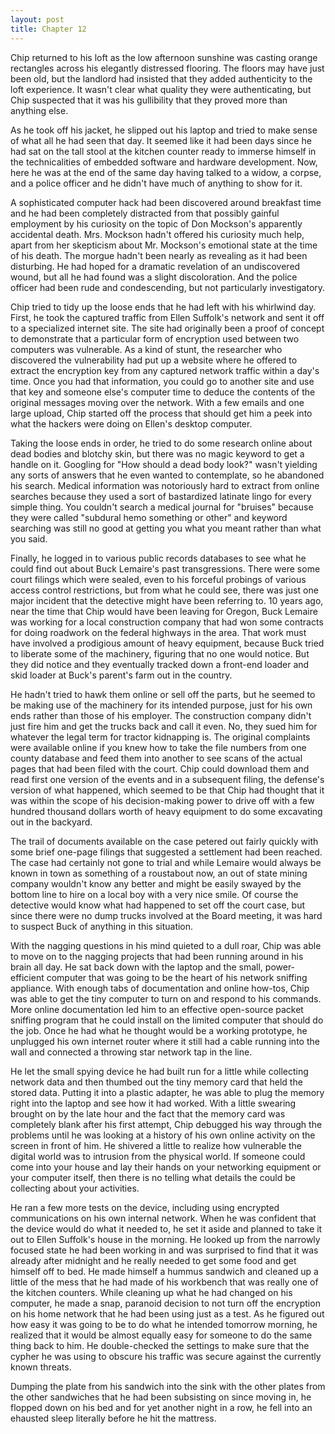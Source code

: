 ```yaml
---
layout: post
title: Chapter 12
---
```


Chip returned to his loft as the low afternoon sunshine was casting orange
rectangles across his elegantly distressed flooring.  The floors may have just
been old, but the landlord had insisted that they added authenticity to the
loft experience.  It wasn't clear what quality they were authenticating, but
Chip suspected that it was his gullibility that they proved more than anything
else.

As he took off his jacket, he slipped out his laptop and tried to make sense
of what all he had seen that day.  It seemed like it had been days since he
had sat on the tall stool at the kitchen counter ready to immerse himself in
the technicalities of embedded software and hardware development.  Now, here
he was at the end of the same day having talked to a widow, a corpse, and a
police officer and he didn't have much of anything to show for it.

A sophisticated computer hack had been discovered around breakfast time and
he had been completely distracted from that possibly gainful employment by his
curiosity on the topic of Don Mockson's apparently accidental death.  Mrs.
Mockson hadn't offered his curiosity much help, apart from her skepticism
about Mr. Mockson's emotional state at the time of his death.  The morgue
hadn't been nearly as revealing as it had been disturbing.  He had hoped for a
dramatic revelation of an undiscovered wound, but all he had found was a
slight discoloration.  And the police officer had been rude and condescending,
but not particularly investigatory.

Chip tried to tidy up the loose ends that he had left with his whirlwind day.
First, he took the captured traffic from Ellen Suffolk's network and sent it
off to a specialized internet site.  The site had originally been a proof of
concept to demonstrate that a particular form of encryption used between two
computers was vulnerable.  As a kind of stunt, the researcher who discovered
the vulnerability had put up a website where he offered to extract the
encryption key from any captured network traffic within a day's time.  Once
you had that information, you could go to another site and use that key and
someone else's computer time to deduce the contents of the original messages
moving over the network.  With a few emails and one large upload, Chip started
off the process that should get him a peek into what the hackers were doing on
Ellen's desktop computer.

Taking the loose ends in order, he tried to do some research online about dead
bodies and blotchy skin, but there was no magic keyword to get a handle on it.
Googling for "How should a dead body look?" wasn't yielding any sorts of
answers that he even wanted to contemplate, so he abandoned his search.
Medical information was notoriously hard to extract from online searches
because they used a sort of bastardized latinate lingo for every simple thing.
You couldn't search a medical journal for "bruises" because they were called
"subdural hemo something or other" and keyword searching was still no good at
getting you what you meant rather than what you said.

Finally, he logged in to various public records databases to see what he could
find out about Buck Lemaire's past transgressions.  There were some court
filings which were sealed, even to his forceful probings of various access
control restrictions, but from what he could see, there was just one major
incident that the detective might have been referring to.  10 years ago, near
the time that Chip would have been leaving for Oregon, Buck Lemaire was
working for a local construction company that had won some contracts for doing
roadwork on the federal highways in the area.  That work must have involved a
prodigious amount of heavy equipment, because Buck tried to liberate some of
the machinery, figuring that no one would notice.  But they did notice and
they eventually tracked down a front-end loader and skid loader at Buck's
parent's farm out in the country.

He hadn't tried to hawk them online or sell off the parts, but he seemed to be
making use of the machinery for its intended purpose, just for his own ends
rather than those of his employer.  The construction company didn't just fire
him and get the trucks back and call it even.  No, they sued him for whatever
the legal term for tractor kidnapping is.  The original complaints were
available online if you knew how to take the file numbers from one county
database and feed them into another to see scans of the actual pages that had
been filed with the court.  Chip could download them and read first one
version of the events and in a subsequent filing, the defense's version of
what happened, which seemed to be that Chip had thought that it was within the
scope of his decision-making power to drive off with a few hundred thousand
dollars worth of heavy equipment to do some excavating out in the backyard.

The trail of documents available on the case petered out fairly quickly with
some brief one-page filings that suggested a settlement had been reached.  The
case had certainly not gone to trial and while Lemaire would always be known
in town as something of a roustabout now, an out of state mining company
wouldn't know any better and might be easily swayed by the bottom line to hire
on a local boy with a very nice smile.  Of course the detective would know
what had happened to set off the court case, but since there were no dump
trucks involved at the Board meeting, it was hard to suspect Buck of anything
in this situation.

With the nagging questions in his mind quieted to a dull roar, Chip was able
to move on to the nagging projects that had been running around in his brain
all day.  He sat back down with the laptop and the small, power-efficient
computer that was going to be the heart of his network sniffing appliance.
With enough tabs of documentation and online how-tos, Chip was able to get the
tiny computer to turn on and respond to his commands.  More online
documentation led him to an effective open-source packet sniffing program that
he could install on the limited computer that should do the job.  Once he had
what he thought would be a working prototype, he unplugged his own internet
router where it still had a cable running into the wall and connected a
throwing star network tap in the line.

He let the small spying device he had built run for a little while collecting
network data and then thumbed out the tiny memory card that held the stored
data.  Putting it into a plastic adapter, he was able to plug the memory right
into the laptop and see how it had worked.  With a little swearing brought on
by the late hour and the fact that the memory card was completely blank after
his first attempt, Chip debugged his way through the problems until he was
looking at a history of his own online activity on the screen in front of him.
He shivered a little to realize how vulnerable the digital world was to
intrusion from the physical world.  If someone could come into your house and
lay their hands on your networking equipment or your computer itself, then
there is no telling what details the could be collecting about your
activities.

He ran a few more tests on the device, including using encrypted
communications on his own internal network.  When he was confident that the
device would do what it needed to, he set it aside and planned to take it out
to Ellen Suffolk's house in the morning.  He looked up from the narrowly
focused state he had been working in and was surprised to find that it was
already after midnight and he really needed to get some food and get himself
off to bed.  He made himself a hummus sandwich and cleaned up a little of the
mess that he had made of his workbench that was really one of the kitchen
counters.  While cleaning up what he had changed on his computer, he made a
snap, paranoid decision to not turn off the encryption on his home network
that he had been using just as a test.  As he figured out how easy it was
going to be to do what he intended tomorrow morning, he realized that it would
be almost equally easy for someone to do the same thing back to him.  He
double-checked the settings to make sure that the cypher he was using to
obscure his traffic was secure against the currently known threats.

Dumping the plate from his sandwich into the sink with the other plates from
the other sandwiches that he had been subsisting on since moving in, he
flopped down on his bed and for yet another night in a row, he fell into an
ehausted sleep literally before he hit the mattress.
